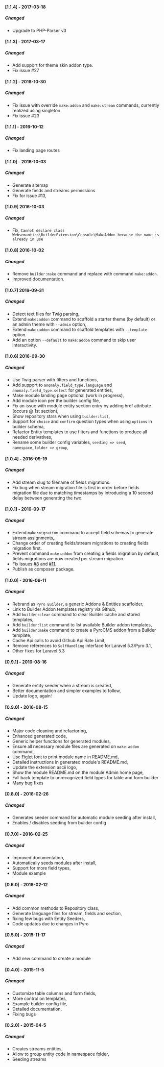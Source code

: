 #### [1.1.4] - 2017-03-18
##### Changed
  -  Upgrade to PHP-Parser v3

#### [1.1.3] - 2017-03-17
##### Changed
  - Add support for theme skin addon type.
  - Fix issue #27

#### [1.1.2] - 2016-10-30
##### Changed
  - Fix issue with override `make:addon` and `make:stream` commands, currently realized using singleton.
  - Fix issue #23

#### [1.1.1] - 2016-10-12
##### Changed
  - Fix landing page routes

#### [1.1.0] - 2016-10-03
##### Changed
  - Generate sitemap
  - Generate fields and streams permissions
  - Fix for issue #13,

#### [1.0.9]  2016-10-03
##### Changed
  - Fix, `Cannot declare class Websemantics\BuilderExtension\Console\MakeAddon because the name is already in use`

#### [1.0.8]  2016-10-02
##### Changed
  - Remove `builder:make` command and replace with command `make:addon`.
  - Improved documentation.

#### [1.0.7]  2016-09-31
##### Changed
  - Detect text files for Twig parsing,
  - Extend `make:addon` command to scaffold a starter theme (by default) or an admin theme with `--admin` option,
  - Extend `make:addon` command to scaffold templates with `--template` option.
  - Add an option `--default` to `make:addon` command to skip user interactivity.

#### [1.0.6]  2016-09-30
##### Changed
  - Use Twig parser with filters and functions,
  - Add support to `anomaly.field_type.language` and `anomaly.field_type.select` for generated entities,
  - Make module landing page optional (work in progress),
  - Add module icon per the builder config file,
  - Fix an issue with module entity section entry by adding href attribute (occurs @ 1st section),
  - Show repository stars when using `builder:list`,
  - Support for `choice` and `confirm` question types when using `options` in builder schema,
  - Refactor Entity templates to use filters and functions to produce all needed derivatives,
  - Rename some builder config variables, `seeding => seed`, `namespace_folder => group`,

#### [1.0.4] - 2016-09-19
##### Changed
  - Add stream slug to filename of fields migrations.
  - Fix bug when stream migration file is first in order before fields migration file due to matching timestamps by introducing a 10 second delay between generating the two.

#### [1.0.1] - 2016-09-17
##### Changed
  - Extend `make:migration` command to accept field schemas to generate stream assignments,.
  - Change order of creating fields/stream migrations to creating fields migration first.
  - Prevent command `make:addon` from creating a fields migration by default, fields migrations are now created per stream migration.
  - Fix issues [#8](https://github.com/websemantics/builder-extension/issues/8) and [#11](https://github.com/websemantics/builder-extension/issues/11).
  - Publish as composer package.

#### [1.0.0] - 2016-09-11
##### Changed
  - Rebrand as `Pyro Builder`, a generic Addons & Entities scaffolder,
  - Link to Builder Addon templates registry via Github,
  - Add `builder:clear` command to clear Builder cache and stored templates,
  - Add `builder:list` command to list available Builder addon templates,
  - Add `builder:make` command to create a PyroCMS addon from a Builder template,
  - Cache Api calls to avoid Github Api Rate Limit,
  - Remove references to `SelfHandling` interface for Laravel 5.3/Pyro 3.1,
  - Other fixes for Laravel 5.3

#### [0.9.1] - 2016-08-16
##### Changed
  - Generate entity seeder when a stream is created,
  - Better documentation and simpler examples to follow,
  - Update logo, again!

#### [0.9.0] - 2016-08-15
##### Changed
  - Major code cleaning and refactoring,
  - Enhanced generated code,
  - Generic helper functions for generated modules,
  - Ensure all necessary module files are generated on `make:addon` command,
  - Use [Figlet](https://github.com/packaged/figlet) font to print module name in README.md,
  - Detailed instructions in generated module's README.md,
  - Update the extension ascii logo,
  - Show the module README.md on the module Admin home page,
  - Fall back template to unrecognized field types for table and form builder
  - Many bug fixes

#### [0.8.0] - 2016-02-26
##### Changed
  - Generates seeder command for automatic module seeding after install,
  - Enables / disables seeding from builder config

#### [0.7.0] - 2016-02-25
##### Changed
  - Improved documentation,
  - Automatically seeds modules after install,
  - Support for more field types,
  - Module example

#### [0.6.0] - 2016-02-12
##### Changed
  - Add common methods to Repository class,
  - Generate language files for stream, fields and section,
  - fixing few bugs with Entity Seeders,
  - Code updates due to changes in Pyro

#### [0.5.0] - 2015-11-17
##### Changed
  - Add new command to create a module

#### [0.4.0] - 2015-11-5
##### Changed
  - Customize table columns and form fields,
  - More control on templates,
  - Example builder config file,
  - Detailed documentation,
  - Fixing bugs

#### [0.2.0] - 2015-04-5
##### Changed
  - Creates streams entities,
  - Allow to group entity code in namespace folder,
  - Seeding streams

